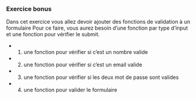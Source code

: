 ### Exercice bonus
Dans cet exercice vous allez devoir ajouter des fonctions de validation à un  formulaire
Pour ce faire, vous aurez besoin d’une fonction par type d’input et une fonction pour vérifier le submit.

* 1. une fonction pour vérifier si c’est un nombre valide
* 2. une fonction pour vérifier si c’est un email valide
* 3. une fonction pour vérifier si les deux mot de passe sont valides
* 4. une fonction pour valider le formulaire
